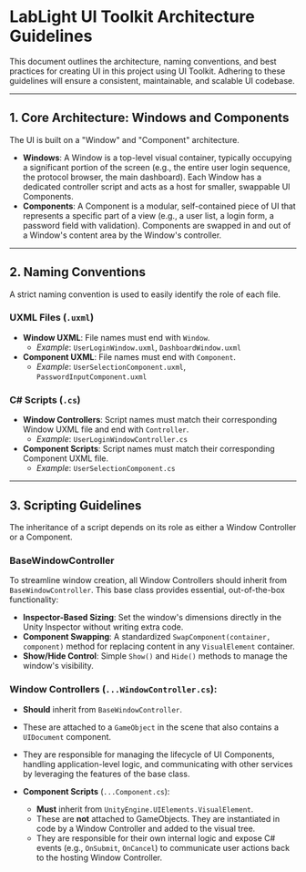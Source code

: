 # LabLight UI Toolkit Architecture Guidelines

This document outlines the architecture, naming conventions, and best practices for creating UI in this project using UI Toolkit. Adhering to these guidelines will ensure a consistent, maintainable, and scalable UI codebase.

---

## 1. Core Architecture: Windows and Components

The UI is built on a "Window" and "Component" architecture.

- **Windows**: A Window is a top-level visual container, typically occupying a significant portion of the screen (e.g., the entire user login sequence, the protocol browser, the main dashboard). Each Window has a dedicated controller script and acts as a host for smaller, swappable UI Components.
- **Components**: A Component is a modular, self-contained piece of UI that represents a specific part of a view (e.g., a user list, a login form, a password field with validation). Components are swapped in and out of a Window's content area by the Window's controller.

---

## 2. Naming Conventions

A strict naming convention is used to easily identify the role of each file.

### UXML Files (`.uxml`)

- **Window UXML**: File names must end with `Window`.
  - _Example_: `UserLoginWindow.uxml`, `DashboardWindow.uxml`
- **Component UXML**: File names must end with `Component`.
  - _Example_: `UserSelectionComponent.uxml`, `PasswordInputComponent.uxml`

### C# Scripts (`.cs`)

- **Window Controllers**: Script names must match their corresponding Window UXML file and end with `Controller`.
  - _Example_: `UserLoginWindowController.cs`
- **Component Scripts**: Script names must match their corresponding Component UXML file.
  - _Example_: `UserSelectionComponent.cs`

---

## 3. Scripting Guidelines

The inheritance of a script depends on its role as either a Window Controller or a Component.

### BaseWindowController

To streamline window creation, all Window Controllers should inherit from `BaseWindowController`. This base class provides essential, out-of-the-box functionality:

- **Inspector-Based Sizing**: Set the window's dimensions directly in the Unity Inspector without writing extra code.
- **Component Swapping**: A standardized `SwapComponent(container, component)` method for replacing content in any `VisualElement` container.
- **Show/Hide Control**: Simple `Show()` and `Hide()` methods to manage the window's visibility.

### Window Controllers (`...WindowController.cs`):

- **Should** inherit from `BaseWindowController`.
- These are attached to a `GameObject` in the scene that also contains a `UIDocument` component.
- They are responsible for managing the lifecycle of UI Components, handling application-level logic, and communicating with other services by leveraging the features of the base class.

- **Component Scripts** (`...Component.cs`):
  - **Must** inherit from `UnityEngine.UIElements.VisualElement`.
  - These are **not** attached to GameObjects. They are instantiated in code by a Window Controller and added to the visual tree.
  - They are responsible for their own internal logic and expose C# events (e.g., `OnSubmit`, `OnCancel`) to communicate user actions back to the hosting Window Controller.
